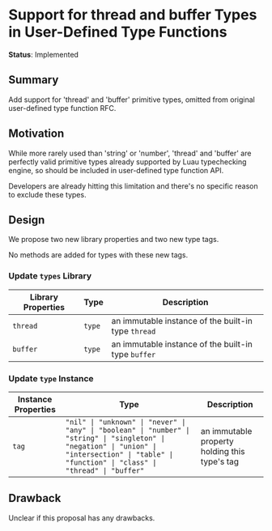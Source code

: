 # Support for thread and buffer Types in User-Defined Type Functions

**Status**: Implemented

## Summary

Add support for 'thread' and 'buffer' primitive types, omitted from original user-defined type function RFC.

## Motivation

While more rarely used than 'string' or 'number', 'thread' and 'buffer' are perfectly valid primitive types already supported by Luau typechecking engine, so should be included in user-defined type function API.

Developers are already hitting this limitation and there's no specific reason to exclude these types.

## Design

We propose two new library properties and two new type tags.

No methods are added for types with these new tags.

### Update `types` Library

| Library Properties | Type | Description |
| ------------- | ------------- | ------------- |
| `thread` | `type` | an immutable instance of the built-in type `thread` |
| `buffer` | `type` | an immutable instance of the built-in type `buffer` |

### Update `type` Instance

| Instance Properties | Type | Description |
| ------------- | ------------- | ------------- |
| `tag` | `"nil" \| "unknown" \| "never" \| "any" \| "boolean" \| "number" \| "string" \| "singleton" \| "negation" \| "union" \| "intersection" \| "table" \| "function" \| "class" \| "thread" \| "buffer"` | an immutable property holding this type's tag |

## Drawback

Unclear if this proposal has any drawbacks.
